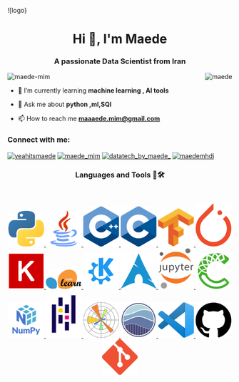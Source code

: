![logo}
<h1 align="center">Hi 👋, I'm Maede</h1>
<h3 align="center">A passionate Data Scientist from Iran</h3>

<img align="right" alt="maede" widght="400" src="https://media.licdn.com/dms/image/D5612AQFuWiuEBRAcNw/article-cover_image-shrink_600_2000/0/1694701932900?e=2147483647&v=beta&t=sFRBnSLCQQJN_CiJ2VB7fxyIBdPgpPnZOTE7DGP_zRA">

<p align="left"> <img src="https://komarev.com/ghpvc/?username=maede-mim&label=Profile%20views&color=0e75b6&style=flat" alt="maede-mim" /> </p>

- 🌱 I’m currently learning **machine learning , AI tools**

- 💬 Ask me about **python ,ml,SQl**

- 📫 How to reach me **maaaede.mim@gmail.com**

<h3 align="left">Connect with me:</h3>
<p align="left">
<a href="https://twitter.com/yeahitsmaede" target="blank"><img align="center" src="https://raw.githubusercontent.com/rahuldkjain/github-profile-readme-generator/master/src/images/icons/Social/twitter.svg" alt="yeahitsmaede" height="30" width="40" /></a>
<a href="https://linkedin.com/in/maede_mim" target="blank"><img align="center" src="https://raw.githubusercontent.com/rahuldkjain/github-profile-readme-generator/master/src/images/icons/Social/linked-in-alt.svg" alt="maede_mim" height="30" width="40" /></a>
<a href="https://instagram.com/datatech_by_maede_" target="blank"><img align="center" src="https://raw.githubusercontent.com/rahuldkjain/github-profile-readme-generator/master/src/images/icons/Social/instagram.svg" alt="datatech_by_maede_" height="30" width="40" /></a>
<a href="https://www.youtube.com/c/maedemhdi" target="blank"><img align="center" src="https://raw.githubusercontent.com/rahuldkjain/github-profile-readme-generator/master/src/images/icons/Social/youtube.svg" alt="maedemhdi" height="30" width="40" /></a>
</p>


<h3 align="center">Languages and Tools 💾🛠️</h3>  
<br />  
<p align="center">  
    <a href="https://www.python.org/" target="blank" rel="noopener noreferrer">  
        <img alt="Python" width="80px" src="https://github.com/afsharino/afsharino/raw/main/images/logos/Python-logo.png" />  
    </a>  
    <a href="https://www.java.com/en/" target="_blank" rel="noopener noreferrer">    
        <img alt="Java" width="80px" src="https://github.com/afsharino/afsharino/raw/main/images/logos/Java-logo.png" />  
    </a>  
    <a href="https://isocpp.org/" target="_blank" rel="noopener noreferrer">    
        <img alt="C++" width="80px" src="https://github.com/afsharino/afsharino/raw/main/images/logos/C%2B%2B_Logo.png" />  
    </a>  
    <a href="https://www.codeblocks.org/" target="_blank" rel="noopener noreferrer">  
        <img alt="C" width="80px" src="https://github.com/afsharino/afsharino/raw/main/images/logos/C_Logo.png" />  
    </a>  
    <a href="https://www.tensorflow.org/" target="_blank" rel="noopener noreferrer">  
        <img alt="TensorFlow" width="80px" src="https://github.com/afsharino/afsharino/blob/main/images/logos/Tensorflow_logo.png" />  
    </a>  
    <a href="https://pytorch.org/" target="_blank" rel="noopener noreferrer">  
        <img alt="PyTorch" width="80px" src="https://github.com/afsharino/afsharino/blob/main/images/logos/PyTorch_logo.png" />  
    </a>  
    <a href="https://keras.io/" target="_blank" rel="noopener noreferrer">  
        <img alt="Keras" width="80px" src="https://github.com/afsharino/afsharino/blob/main/images/logos/Keras_logo.png" />  
    </a>  
    <a href="https://scikit-learn.org/stable/" target="_blank" rel="noopener noreferrer">  
        <img alt="scikit-learn" width="80px" src="https://github.com/afsharino/afsharino/blob/main/images/logos/Scikit_learn_logo.png" />  
    </a>  
    <a href="https://kde.org/plasma-desktop/" target="_blank" rel="noopener noreferrer">  
        <img alt="KDE Plasma" width="80px" src="https://github.com/afsharino/afsharino/blob/main/images/logos/kde-logo.png" />  
    </a>  
    <a href="https://archlinux.org/" target="_blank" rel="noopener noreferrer">  
        <img alt="Arch Linux" width="80px" src="https://github.com/afsharino/afsharino/blob/main/images/logos/archlinux-logo.png" />  
    </a>  
    <a href="https://jupyter.org/" target="_blank" rel="noopener noreferrer">  
        <img alt="Jupyter" width="80px" src="https://github.com/afsharino/afsharino/raw/main/images/logos/Jupyter_logo.png" />  
    </a>  
    <a href="https://docs.conda.io/en/latest/" target="_blank" rel="noopener noreferrer">  
        <img alt="Conda" width="80px" src="https://github.com/afsharino/afsharino/blob/main/images/logos/conda-logo.png" />  
    </a>  
    <a href="https://numpy.org/" target="_blank" rel="noopener noreferrer">  
        <img alt="NumPy" width="80px" src="https://github.com/afsharino/afsharino/raw/main/images/logos/numpy_Logo.png" />  
    </a>  
    <a href="https://pandas.pydata.org/" target="_blank" rel="noopener noreferrer">  
        <img alt="Pandas" width="80px" src="https://github.com/afsharino/afsharino/raw/main/images/logos/pandas_Logo.png" />  
    </a>  
    <a href="https://matplotlib.org/" target="_blank" rel="noopener noreferrer">  
        <img alt="Matplotlib" width="80px" src="https://github.com/afsharino/afsharino/raw/main/images/logos/matplot_Logo.png" />  
    </a>  
    <a href="https://seaborn.pydata.org/"> <!-- ویژگی‌ها حذف شدند -->  
        <img alt="Seaborn" width="80px" src="https://github.com/afsharino/afsharino/raw/main/images/logos/seaborn_Logo.png" />  
    </a>  
    <a href="https://code.visualstudio.com/" target="_blank" rel="noopener noreferrer">  
        <img alt="Visual Studio Code" width="80px" src="https://github.com/afsharino/afsharino/raw/main/images/logos/vscode_Logo.png" />  
    </a>  
    <a href="https://github.com/" target="_blank" rel="noopener noreferrer">  
        <img alt="GitHub" width="80px" src="https://github.com/afsharino/afsharino/raw/main/images/logos/github_Logo.png" />  
    </a>  
    <a href="https://git-scm.com/" target="_blank" rel="noopener noreferrer">  
        <img alt="Git" width="80px" src="https://github.com/afsharino/afsharino/raw/main/images/logos/Git-Icon-1788C.png" />  
    </a>  
</p>

